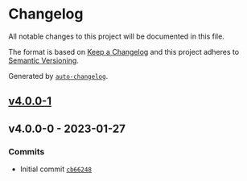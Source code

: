 # Changelog

All notable changes to this project will be documented in this file.

The format is based on [Keep a Changelog](https://keepachangelog.com/en/1.0.0/)
and this project adheres to [Semantic Versioning](https://semver.org/spec/v2.0.0.html).

Generated by [`auto-changelog`](https://github.com/CookPete/auto-changelog).

## [v4.0.0-1](https://github.com/UtahGooner/barcode-admin/compare/v4.0.0-0...v4.0.0-1)

## v4.0.0-0 - 2023-01-27

### Commits

- Initial commit [`cb66248`](https://github.com/UtahGooner/barcode-admin/commit/cb66248dc75a5cb09fb810a20c2a8eae42ddd018)
